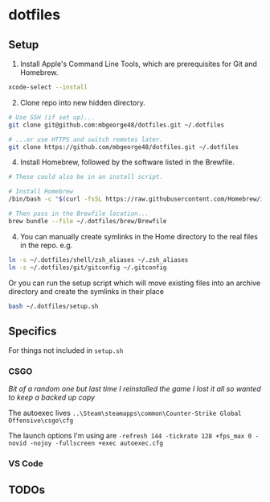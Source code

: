 # dotfiles

## Setup

1. Install Apple's Command Line Tools, which are prerequisites for Git and Homebrew.

```zsh
xcode-select --install
```

2. Clone repo into new hidden directory.

```zsh
# Use SSH (if set up)...
git clone git@github.com:mbgeorge48/dotfiles.git ~/.dotfiles

# ...or use HTTPS and switch remotes later.
git clone https://github.com/mbgeorge48/dotfiles.git ~/.dotfiles
```

4. Install Homebrew, followed by the software listed in the Brewfile.

```zsh
# These could also be in an install script.

# Install Homebrew
/bin/bash -c "$(curl -fsSL https://raw.githubusercontent.com/Homebrew/install/HEAD/install.sh)"

# Then pass in the Brewfile location...
brew bundle --file ~/.dotfiles/brew/Brewfile
```

4. You can manually create symlinks in the Home directory to the real files in the repo. e.g.

```zsh
ln -s ~/.dotfiles/shell/zsh_aliases ~/.zsh_aliases
ln -s ~/.dotfiles/git/gitconfig ~/.gitconfig
```

Or you can run the setup script which will move existing files into an archive directory and create the symlinks in their place

```zsh
bash ~/.dotfiles/setup.sh
```

## Specifics

For things not included in `setup.sh`

### CSGO

_Bit of a random one but last time I reinstalled the game I lost it all so wanted to keep a backed up copy_

The autoexec lives `..\Steam\steamapps\common\Counter-Strike Global Offensive\csgo\cfg`

The launch options I'm using are `-refresh 144 -tickrate 128 +fps_max 0 -novid -nojoy -fullscreen +exec autoexec.cfg`

### VS Code

## TODOs

